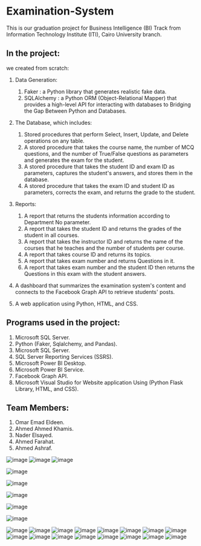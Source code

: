 # Examination-System
This is our graduation project for Business Intelligence (BI) Track from Information Technology Institute (ITI), Cairo University branch.

## In the project:
we created from scratch:

1. Data Generation:
   1. Faker : a Python library that generates realistic fake data.
   1. SQLAlchemy : a Python ORM (Object-Relational Mapper) that provides a high-level API for interacting with databases to Bridging the Gap Between Python and Databases.

1. The Database, which includes:
   1. Stored procedures that perform Select, Insert, Update, and Delete operations on any table.
   1. A stored procedure that takes the course name, the number of MCQ questions, and the number of True/False questions as parameters and generates the exam for the student.
   1. A stored procedure that takes the student ID and exam ID as parameters, captures the student's answers, and stores them in the database.
   1. A stored procedure that takes the exam ID and student ID as parameters, corrects the exam, and returns the grade to the student.

1. Reports:
   1. A report that returns the students information according to Department No parameter.
   1. A report that takes the student ID and returns the grades of the student in all courses.
   1.	A report that takes the instructor ID and returns the name of the courses that he teaches and the number of students per course.
   1. A report that takes course ID and returns its topics.
   1. A report that takes exam number and returns Questions in it.
   1. A report that takes exam number and the student ID then returns the Questions in this exam with the student answers. 

1. A dashboard that summarizes the examination system's content and connects to the Facebook Graph API to retrieve students' posts.

1. A web application using Python, HTML, and CSS.

## Programs used in the project:
1. Microsoft SQL Server.
1. Python (Faker, Sqlalchemy, and Pandas).
1. Microsoft SQL Server.
1. SQL Server Reporting Services (SSRS).
1. Microsoft Power BI Desktop.
1. Microsoft Power BI Service.
1. Facebook Graph API.
1. Microsoft Visual Studio for Website application Using (Python Flask Library, HTML, and CSS).

## Team Members:
1. Omar Emad Eldeen.
1. Ahmed Ahmed Khamis.
1. Nader Elsayed.
1. Ahmed Farahat.
1. Ahmed Ashraf.


![image](https://github.com/user-attachments/assets/6fc0129b-a072-4461-a8ee-139594abe4fa)
![image](https://github.com/user-attachments/assets/46375a23-ff2f-4b82-8176-ce3c7faec0d5)
![image](https://github.com/user-attachments/assets/5dba6ac3-3ccb-4722-8c1d-63d08047c695)

![image](https://github.com/user-attachments/assets/dfe77f69-7bd7-4635-8eff-2aca17a0c9c9)

![image](https://github.com/user-attachments/assets/97b41175-789b-4562-b89e-58fab2931796)

![image](https://github.com/user-attachments/assets/72d6029b-f3b5-4e07-9946-14574e836fe5)

![image](https://github.com/user-attachments/assets/79be23e7-a74c-497d-9fc3-104f09cd2ea8)

![image](https://github.com/user-attachments/assets/2d6f07ed-40b3-4b3f-9026-80426b11e642)

![image](https://github.com/user-attachments/assets/d4661217-8c93-4fd6-9978-b3e25c54b301)
![image](https://github.com/user-attachments/assets/83dbf074-6817-44e3-aa2e-75d2947dcd93)
![image](https://github.com/user-attachments/assets/1e6826cf-909d-4392-ac56-230d783e084a)
![image](https://github.com/user-attachments/assets/50997dc3-e9df-46e1-a8c0-851775bbe763)
![image](https://github.com/user-attachments/assets/31c21f86-8ee6-44c2-950a-100cf25d29f8)
![image](https://github.com/user-attachments/assets/0b46a184-e1a2-48d7-ad95-e63a3714825b)
![image](https://github.com/user-attachments/assets/a654e025-b463-46e2-8964-d6b61445af60)
![image](https://github.com/user-attachments/assets/6449336c-855a-4811-85ce-e1664d3b8d02)
![image](https://github.com/user-attachments/assets/a023d799-5935-4ae8-988f-9001adfc13a4)
![image](https://github.com/user-attachments/assets/29fba707-b067-473b-99d7-57529f07c31a)
![image](https://github.com/user-attachments/assets/0f3c352a-ba3e-453e-a20f-c0b8a61d62bb)
![image](https://github.com/user-attachments/assets/2db8b599-d1b3-4097-99a4-479398cc4d97)
![image](https://github.com/user-attachments/assets/bbb5be10-d5dc-429c-b2a1-fadb400777ee)
![image](https://github.com/user-attachments/assets/359d4d89-add7-4c7e-beb0-999e5654a74e)
![image](https://github.com/user-attachments/assets/779c4338-c440-42a0-9294-9265a8eaa7fd)
![image](https://github.com/user-attachments/assets/4a8092b5-a341-4ce1-a8db-c3a0992e2e8b)











































